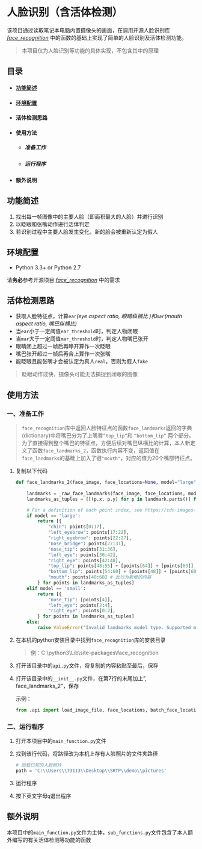



# 人脸识别（含活体检测）

该项目通过读取笔记本电脑内置摄像头的画面，在调用开源人脸识别库 *[face_recognition](https://github.com/ageitgey/face_recognition)* 中的函数的基础上实现了简单的人脸识别及活体检测功能。

> 本项目仅为人脸识别等功能的具体实现，不包含其中的原理



## 目录

- #### [功能简述](#jump1)

- #### [环境配置](#jump2)

- #### 活体检测思路

- #### 使用方法

  - ##### 准备工作
  - ##### 运行程序

- #### 额外说明



## <span id="jump1">功能简述</span>

1. 找出每一帧图像中的主要人脸（即面积最大的人脸）并进行识别
2. 以眨眼和张嘴动作进行活体判定
3. 若识别过程中主要人脸发生变化，新的脸会被重新认定为假人



## <span id="jump2">环境配置</span>

- Python 3.3+ or Python 2.7

请**务必**参考开源项目 *[face_recognition](https://github.com/ageitgey/face_recognition)* 中的需求



## <span id="jump3">活体检测思路</span>

- 获取人脸特征点，计算`ear`*(eye aspect ratio, 眼睛纵横比 )*和`mar`*(mouth aspect ratio, 嘴巴纵横比)*
- 当`ear`小于一定阈值`ear_threshold`时，判定人物闭眼
- 当`mar`大于一定阈值`mar_threshold`时，判定人物嘴巴张开
- 眼睛闭上超过一帧后再睁开算作一次眨眼
- 嘴巴张开超过一帧后再合上算作一次张嘴
- 能眨眼且能张嘴才会被认定为真人`real`，否则为假人`fake`

> 眨眼动作过快，摄像头可能无法捕捉到闭眼的图像



## <span id="jump4">使用方法</span>

### 一、准备工作

> `face_recognition`库中返回人脸特征点的函数`face_landmarks`返回的字典(dictionary)中将嘴巴分为了上嘴唇`“top_lip”`和 `“bottom_lip”` 两个部分。为了直接得到整个嘴巴的特征点，方便后续对嘴巴纵横比的计算，本人新定义了函数`face_landmarks_2`，函数执行内容不变，返回值在`face_landmarks`的基础上加入了键`"mouth"`，对应的值为20个嘴部特征点。

1. 复制以下代码

   ```python
   def face_landmarks_2(face_image, face_locations=None, model="large"):
       
       landmarks = _raw_face_landmarks(face_image, face_locations, model)
       landmarks_as_tuples = [[(p.x, p.y) for p in landmark.parts()] for landmark in landmarks]
   
       # For a definition of each point index, see https://cdn-images-1.medium.com/max/1600/1*AbEg31EgkbXSQehuNJBlWg.png
       if model == 'large':
           return [{
               "chin": points[0:17],
               "left_eyebrow": points[17:22],
               "right_eyebrow": points[22:27],
               "nose_bridge": points[27:31],
               "nose_tip": points[31:36],
               "left_eye": points[36:42],
               "right_eye": points[42:48],
               "top_lip": points[48:55] + [points[64]] + [points[63]] + [points[62]] + [points[61]] + [points[60]],
               "bottom_lip": points[54:60] + [points[48]] + [points[60]] + [points[67]] + [points[66]] + [points[65]] + [points[64]],
               "mouth": points[48:68] # 此行为新增的内容
           } for points in landmarks_as_tuples]
       elif model == 'small':
           return [{
               "nose_tip": [points[4]],
               "left_eye": points[2:4],
               "right_eye": points[0:2],
           } for points in landmarks_as_tuples]
       else:
           raise ValueError("Invalid landmarks model type. Supported models are ['small', 'large'].")
   ```

   

2. 在本机的python安装目录中找到`face_recognition`库的安装目录 

   > 例：C:\python3\Lib\site-packages\face_recognition 

   

3. 打开该目录中的`api.py`文件，将复制的内容粘贴至最后，保存

   

4. 打开该目录中的`__init__.py`文件，在第7行的末尾加上”, face_landmarks_2“，保存

   示例：
   
   ```python
   from .api import load_image_file, face_locations, batch_face_locations, face_landmarks, face_encodings, compare_faces, face_distance, face_landmarks_2
   ```
   
   



### 二、运行程序

1. 打开本项目中的`main_function.py`文件

2. 找到该行代码，将路径改为本机上存有人脸照片的文件夹路径

   ```python
   # 加载已知的人脸照片
   path = 'C:\\Users\\73113\\Desktop\\SRTP\\demo\\pictures'
   ```

3. 运行程序

4. 按下英文字母`q`退出程序



## 额外说明

本项目中的`main_function.py`文件为主体，`sub_functions.py`文件包含了本人额外编写的有关活体检测等功能的函数


